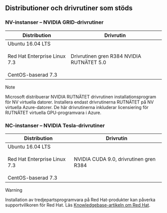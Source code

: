 ## <a name="supported-distributions-and-drivers"></a>Distributioner och drivrutiner som stöds


### <a name="nv-instances---nvidia-grid-drivers"></a>NV-instanser – NVIDIA GRID-drivrutiner


| Distribution | Drivrutin |
| --- | --- | 
| Ubuntu 16.04 LTS<br/><br/>Red Hat Enterprise Linux 7.3<br/><br/>CentOS-baserad 7.3 | Drivrutinen gren R384 NVIDIA RUTNÄTET 5.0|

> [!NOTE]
> Microsoft distribuerar NVIDIA RUTNÄTET drivrutinen installationsprogram för NV virtuella datorer. Installera endast drivrutinerna RUTNÄTET på NV virtuella Azure-datorer. De här drivrutinerna inkluderar licensiering för RUTNÄTET virtuella GPU-programvara i Azure.
>

### <a name="nc-instances---nvidia-tesla-drivers"></a>NC-instanser – NVIDIA Tesla-drivrutiner
| Distribution | Drivrutin |
| --- | --- | 
| Ubuntu 16.04 LTS<br/><br/> Red Hat Enterprise Linux 7.3<br/><br/> CentOS-baserad 7.3 | NVIDIA CUDA 9.0, drivrutinen gren R384 |



> [!WARNING] 
> Installation av tredjepartsprogramvara på Red Hat-produkter kan påverka supportvillkoren för Red Hat. Läs [Knowledgebase-artikeln om Red Hat](https://access.redhat.com/articles/1067).
>

